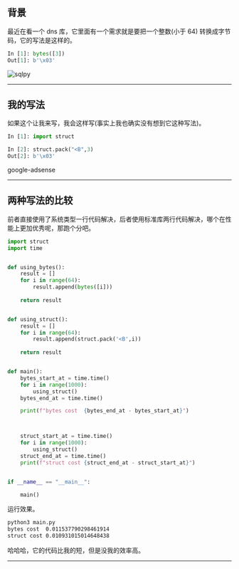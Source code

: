 ## 背景
最近在看一个 dns 库，它里面有一个需求就是要把一个整数(小于 64) 转换成字节码，它的写法是这样的。
```python
In [1]: bytes([3])                                                                                                             
Out[1]: b'\x03'
```

![sqlpy](static/2020-26/sqlpy-struct.jpg)

---

## 我的写法
如果这个让我来写，我会这样写(事实上我也确实没有想到它这种写法)。
```python
In [1]: import struct                                                                                                          

In [2]: struct.pack("<B",3)                                                                                                    
Out[2]: b'\x03'
```

google-adsense

---


## 两种写法的比较
前者直接使用了系统类型一行代码解决，后者使用标准库两行代码解决，哪个在性能上更加优秀呢，那跑个分吧。
```python
import struct
import time


def using_bytes():
    result = []
    for i in range(64):
        result.append(bytes([i])) 
    
    return result


def using_struct():
    result = []
    for i in range(64):
        result.append(struct.pack('<B',i))
    
    return result


def main():
    bytes_start_at = time.time()
    for i in range(1000):
        using_struct()
    bytes_end_at = time.time()

    print(f"bytes cost  {bytes_end_at - bytes_start_at}")



    struct_start_at = time.time()
    for i in range(1000):
        using_struct()
    struct_end_at = time.time()
    print(f"struct cost {struct_end_at - struct_start_at}")


if __name__ == "__main__":

    main()

```

运行效果。

```bash
python3 main.py 
bytes cost  0.011537790298461914
struct cost 0.010931015014648438
```

哈哈哈，它的代码比我的短，但是没我的效率高。

---


